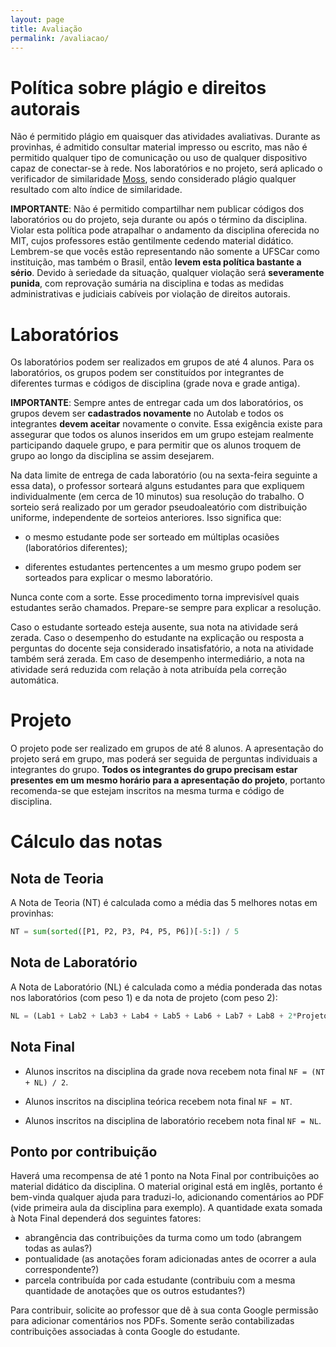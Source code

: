 ```yaml
---
layout: page
title: Avaliação
permalink: /avaliacao/
---
```


# Política sobre plágio e direitos autorais

Não é permitido plágio em quaisquer das atividades avaliativas. Durante as provinhas, é admitido consultar material impresso ou escrito, mas não é permitido qualquer tipo de comunicação ou uso de qualquer dispositivo capaz de conectar-se à rede. Nos laboratórios e no projeto, será aplicado o verificador de similaridade [Moss](https://theory.stanford.edu/~aiken/moss/), sendo considerado plágio qualquer resultado com alto índice de similaridade.

**IMPORTANTE**: Não é permitido compartilhar nem publicar códigos dos laboratórios ou do projeto, seja durante ou após o término da disciplina. Violar esta política pode atrapalhar o andamento da disciplina oferecida no MIT, cujos professores estão gentilmente cedendo material didático. Lembrem-se que vocês estão representando não somente a UFSCar como instituição, mas também o Brasil, então **levem esta política bastante a sério**. Devido à seriedade da situação, qualquer violação será **severamente punida**, com reprovação sumária na disciplina e todas as medidas administrativas e judiciais cabíveis por violação de direitos autorais.


# Laboratórios

Os laboratórios podem ser realizados em grupos de até 4 alunos. Para os laboratórios, os grupos podem ser constituídos por integrantes de diferentes turmas e códigos de disciplina (grade nova e grade antiga).

**IMPORTANTE**: Sempre antes de entregar cada um dos laboratórios, os grupos devem ser **cadastrados novamente** no Autolab e todos os integrantes **devem aceitar** novamente o convite. Essa exigência existe para assegurar que todos os alunos inseridos em um grupo estejam realmente participando daquele grupo, e para permitir que os alunos troquem de grupo ao longo da disciplina se assim desejarem.

Na data limite de entrega de cada laboratório (ou na sexta-feira seguinte a essa data), o professor sorteará alguns estudantes para que expliquem individualmente (em cerca de 10 minutos) sua resolução do trabalho. O sorteio será realizado por um gerador pseudoaleatório com distribuição uniforme, independente de sorteios anteriores. Isso significa que:

 * o mesmo estudante pode ser sorteado em múltiplas ocasiões (laboratórios diferentes);

 * diferentes estudantes pertencentes a um mesmo grupo podem ser sorteados para explicar o mesmo laboratório.

Nunca conte com a sorte. Esse procedimento torna imprevisível quais estudantes serão chamados. Prepare-se sempre para explicar a resolução.

Caso o estudante sorteado esteja ausente, sua nota na atividade será zerada. Caso o desempenho do estudante na explicação ou resposta a perguntas do docente seja considerado insatisfatório, a nota na atividade também será zerada. Em caso de desempenho intermediário, a nota na atividade será reduzida com relação à nota atribuída pela correção automática.


# Projeto

O projeto pode ser realizado em grupos de até 8 alunos. A apresentação do projeto será em grupo, mas poderá ser seguida de perguntas individuais a integrantes do grupo. **Todos os integrantes do grupo precisam estar presentes em um mesmo horário para a apresentação do projeto**, portanto recomenda-se que estejam inscritos na mesma turma e código de disciplina.


# Cálculo das notas

## Nota de Teoria

A Nota de Teoria (NT) é calculada como a média das 5 melhores notas em provinhas:

```python
NT = sum(sorted([P1, P2, P3, P4, P5, P6])[-5:]) / 5
```

## Nota de Laboratório

A Nota de Laboratório (NL) é calculada como a média ponderada das notas nos laboratórios (com peso 1) e da nota de projeto (com peso 2):

```python
NL = (Lab1 + Lab2 + Lab3 + Lab4 + Lab5 + Lab6 + Lab7 + Lab8 + 2*Projeto) / 10
```

## Nota Final

 * Alunos inscritos na disciplina da grade nova recebem nota final `NF = (NT + NL) / 2`.

 * Alunos inscritos na disciplina teórica recebem nota final `NF = NT`.

 * Alunos inscritos na disciplina de laboratório recebem nota final `NF = NL`.


## Ponto por contribuição

Haverá uma recompensa de até 1 ponto na Nota Final por contribuições ao material didático da disciplina. O material original está em inglês, portanto é bem-vinda qualquer ajuda para traduzi-lo, adicionando comentários ao PDF (vide primeira aula da disciplina para exemplo). A quantidade exata somada à Nota Final dependerá dos seguintes fatores:

 * abrangência das contribuições da turma como um todo (abrangem todas as aulas?)
 * pontualidade (as anotações foram adicionadas antes de ocorrer a aula correspondente?)
 * parcela contribuída por cada estudante (contribuiu com a mesma quantidade de anotações que os outros estudantes?)

Para contribuir, solicite ao professor que dê à sua conta Google permissão para adicionar comentários nos PDFs. Somente serão contabilizadas contribuições associadas à conta Google do estudante.
